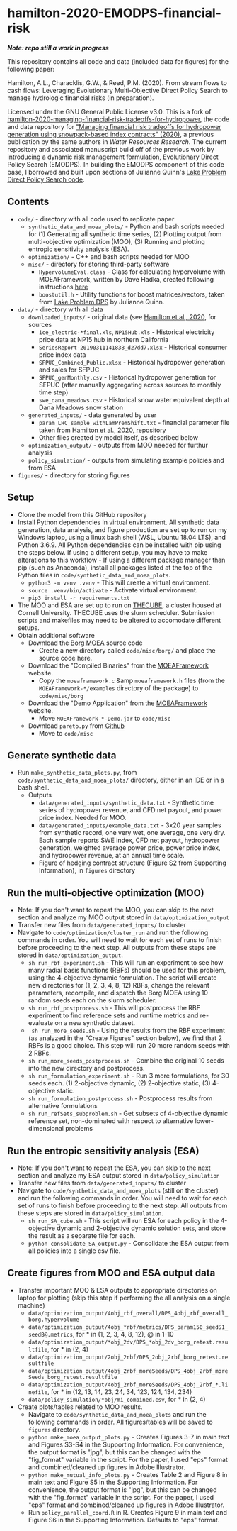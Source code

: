 # hamilton-2020-EMODPS-financial-risk

 ***Note: repo still a work in progress***

This repository contains all code and data (included data for figures) for the following paper:

Hamilton, A.L., Characklis, G.W., &amp; Reed, P.M. (2020). From stream flows to cash flows: Leveraging Evolutionary Multi-Objective Direct Policy Search to manage hydrologic financial risks (in preparation).

Licensed under the GNU General Public License v3.0. This is a fork of [hamilton-2020-managing-financial-risk-tradeoffs-for-hydropower](https://github.com/ahamilton144/hamilton-2020-managing-financial-risk-tradeoffs-for-hydropower), the code and data repository for ["Managing financial risk tradeoffs for hydropower generation using snowpack-based index contracts" (2020)](https://agupubs.onlinelibrary.wiley.com/doi/abs/10.1029/2020WR027212), a previous publication by the same authors in *Water Resources Research*. The current repository and associated manuscript build off of the previous work by introducing a dynamic risk management formulation, Evolutionary Direct Policy Search (EMODPS). In building the EMODPS component of this code base, I borrowed and built upon sections of Julianne Quinn's [Lake Problem Direct Policy Search code](https://github.com/julianneq/Lake_Problem_DPS).

## Contents
* `code/` - directory with all code used to replicate paper
  * `synthetic_data_and_moea_plots/` - Python and bash scripts needed for (1) Generating all synthetic time series, (2) Plotting output from multi-objective optimization (MOO), (3) Running and plotting entropic sensitivity analysis (ESA).
  * `optimization/` - C++ and bash scripts needed for MOO
  * `misc/` - directory for storing third-party software
    * `HypervolumeEval.class` - Class for calculating hypervolume with MOEAFramework, written by Dave Hadka, created following instructions [here](https://waterprogramming.wordpress.com/2015/08/26/moea-diagnostics-for-a-simple-test-case-part-23/)
    * `boostutil.h` - Utility functions for boost matrices/vectors, taken from [Lake Problem DPS](https://github.com/julianneq/Lake_Problem_DPS/blob/master/Optimization/boostutil.h) by Julianne Quinn.
* `data/` - directory with all data
  * `downloaded_inputs/` - original data (see [Hamilton et al., 2020](https://agupubs.onlinelibrary.wiley.com/doi/abs/10.1029/2020WR027212), for sources
    * `ice_electric-*final.xls`, `NP15Hub.xls` - Historical electricity price data at NP15 hub in northern California
    * `SeriesReport-20190311141838_d27dd7.xlsx` - Historical consumer price index data
    * `SFPUC_Combined_Public.xlsx` - Historical hydropower generation and sales for SFPUC
    * `SFPUC_genMonthly.csv` - Historical hydropower generation for SFPUC (after manually aggregating across sources to monthly time step)
    * `swe_dana_meadows.csv` - Historical snow water equivalent depth at Dana Meadows snow station
  * `generated_inputs/` - data generated by user
    * `param_LHC_sample_withLamPremShift.txt` - financial parameter file taken from [Hamilton et al., 2020, repository](https://github.com/ahamilton144/hamilton-2020-managing-financial-risk-tradeoffs-for-hydropower)
    * Other files created by model itself, as described below
  * `optimization_output/` - outputs from MOO needed for furthur analysis
  * `policy_simulation/` - outputs from simulating example policies and from ESA
* `figures/` - directory for storing figures

## Setup
* Clone the model from this GitHub repository
* Install Python dependencies in virtual environment. All synthetic data generation, data analysis, and figure production are set up to run on my Windows laptop, using a linux bash shell (WSL, Ubuntu 18.04 LTS), and Python 3.6.9. All Python dependencies can be installed with pip using the steps below. If using a different setup, you may have to make alterations to this workflow - If using a different package manager than pip (such as Anaconda), install all packages listed at the top of the Python files in `code/synthetic_data_and_moea_plots`.
  * `python3 -m venv .venv` - This will create a virtual environment.
  * `source .venv/bin/activate` - Activate virtual environment.
  * `pip3 install -r requirements.txt`
* The MOO and ESA are set up to run on [THECUBE](https://www.cac.cornell.edu/wiki/index.php?title=THECUBE_Cluster), a cluster housed at Cornell University. THECUBE uses the slurm scheduler. Submission scripts and makefiles may need to be altered to accomodate different setups.
* Obtain additional software
  * Download the [Borg MOEA](http://borgmoea.org/) source code
    * Create a new directory called `code/misc/borg/` and place the source code here.
  * Download the "Compiled Binaries" from the [MOEAFramework](http://www.moeaframework.org/) website.
    * Copy the `moeaframework.c` &amp `moeaframework.h` files (from the `MOEAFramework-*/examples` directory of the package) to `code/misc/borg` 
  * Download the "Demo Application" from the [MOEAFramework](http://www.moeaframework.org/) website.
    * Move `MOEAFramework-*-Demo.jar` to `code/misc`
  * Download `pareto.py` from [Github](https://github.com/matthewjwoodruff/pareto.py) 
    * Move to `code/misc`


## Generate synthetic data
* Run `make_synthetic_data_plots.py`, from `code/synthetic_data_and_moea_plots/` directory, either in an IDE or in a bash shell.
  * Outputs
    * `data/generated_inputs/synthetic_data.txt` - Synthetic time series of hydropower revenue, and CFD net payout, and power price index. Needed for MOO.
    * `data/generated_inputs/example_data.txt` - 3x20 year samples from synthetic record, one very wet, one average, one very dry. Each sample reports SWE index, CFD net payout, hydropower generation, weighted average power price, power price index, and hydropower revenue, at an annual time scale.
    * Figure of hedging contract structure (Figure S2 from Supporting Information), in `figures` directory


## Run the multi-objective optimization (MOO)
* Note: If you don't want to repeat the MOO, you can skip to the next section and analyze my MOO output stored in `data/optimization_output`
* Transfer new files from `data/generated_inputs/` to cluster
* Navigate to `code/optimization/cluster_run` and run the following commands in order. You will need to wait for each set of runs to finish before proceeding to the next step. All outputs from these steps are stored in `data/optimization_output`.
  * `sh run_rbf_experiment.sh` - This will run an experiment to see how many radial basis functions (RBFs) should be used for this problem, using the 4-objective dynamic formulation. The script will create new directories for (1, 2, 3, 4, 8, 12) RBFs, change the relevant parameters, recompile, and dispatch the Borg MOEA using 10 random seeds each on the slurm scheduler.
  * `sh run_rbf_postprocess.sh` - This will postprocess the RBF experiment to find reference sets and runtime metrics and re-evaluate on a new synthetic dataset. 
  * ` sh run_more_seeds.sh` - Using the results from the RBF experiment (as analyzed in the "Create Figures" section below), we find that 2 RBFs is a good choice. This step will run 20 more random seeds with 2 RBFs.
  * `sh run_more_seeds_postprocess.sh` - Combine the original 10 seeds into the new directory and postprocess.
  * `sh run_formulation_experiment.sh` - Run 3 more formulations, for 30 seeds each. (1) 2-objective dynamic, (2) 2-objective static, (3) 4-objective static.
  * `sh run_formulation_postprocess.sh` - Postprocess results from alternative formulations
  * `sh run_refSets_subproblem.sh` - Get subsets of 4-objective dynamic reference set, non-dominated with respect to alternative lower-dimensional problems


## Run the entropic sensitivity analysis (ESA)
* Note: If you don't want to repeat the ESA, you can skip to the next section and analyze my ESA output stored in `data/policy_simulation`
* Transfer new files from `data/generated_inputs/` to cluster
* Navigate to `code/synthetic_data_and_moea_plots` (still on the cluster) and run the following commands in order. You will need to wait for each set of runs to finish before proceeding to the next step. All outputs from these steps are stored in `data/policy_simulation`.
  * `sh run_SA_cube.sh` - This script will run ESA for each policy in the 4-objective dynamic and 2-objective dynamic solution sets, and store the result as a separate file for each.
  * `python consolidate_SA_output.py` - Consolidate the ESA output from all policies into a single csv file.


## Create figures from MOO and ESA output data
* Transfer important MOO & ESA outputs to appropriate directories on laptop for plotting (skip this step if performing the all analysis on a single machine)
  * `data/optimization_output/4obj_rbf_overall/DPS_4obj_rbf_overall_borg.hypervolume`
  * `data/optimization_output/4obj_*rbf/metrics/DPS_param150_seedS1_seedB@.metrics`, for * in (1, 2, 3, 4, 8, 12), @ in 1-10
  * `data/optimization_output/*obj_2dv/DPS_*obj_2dv_borg_retest.resultfile`, for * in (2, 4)
  * `data/optimization_output/2obj_2rbf/DPS_2obj_2rbf_borg_retest.resultfile`
  * `data/optimization_output/4obj_2rbf_moreSeeds/DPS_4obj_2rbf_moreSeeds_borg_retest.resultfile`
  * `data/optimization_output/4obj_2rbf_moreSeeds/DPS_4obj_2rbf_*.linefile`, for * in (12, 13, 14, 23, 24, 34, 123, 124, 134, 234)
  * `data/policy_simulation/*obj/mi_combined.csv`, for * in (2, 4)
* Create plots/tables related to MOO results. 
  * Navigate to `code/synthetic_data_and_moea_plots` and run the following commands in order. All figures/tables will be saved to `figures` directory.
  * `python make_moea_output_plots.py` - Creates Figures 3-7 in main text and Figures S3-S4 in the Supporting Information. For convenience, the output format is "jpg", but this can be changed with the "fig_format" variable in the script. For the paper, I used "eps" format and combined/cleaned up figures in Adobe Illustrator.
  * `python make_mutual_info_plots.py` - Creates Table 2 and Figure 8 in main text and Figure S5 in the Supporting Information. For convenience, the output format is "jpg", but this can be changed with the "fig_format" variable in the script. For the paper, I used "eps" format and combined/cleaned up figures in Adobe Illustrator. 
  * Run `policy_parallel_coord.R` in R. Creates Figure 9 in main text and Figure S6 in the Supporting Information. Defaults to "eps" format.

